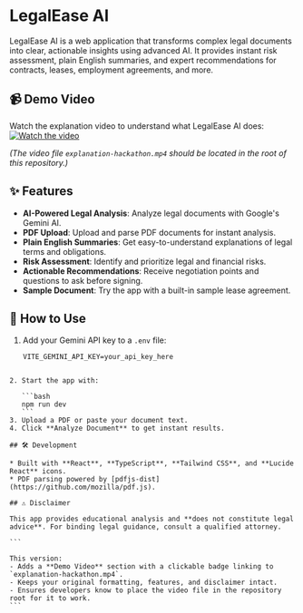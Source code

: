 
# LegalEase AI

LegalEase AI is a web application that transforms complex legal documents into clear, actionable insights using advanced AI. It provides instant risk assessment, plain English summaries, and expert recommendations for contracts, leases, employment agreements, and more.

## 📹 Demo Video
Watch the explanation video to understand what LegalEase AI does:  
[![Watch the video](https://img.shields.io/badge/▶-Watch_Explanation_Video-blue?logo=video)](explanation-hackathon.mp4)

*(The video file `explanation-hackathon.mp4` should be located in the root of this repository.)*

## ✨ Features
- **AI-Powered Legal Analysis**: Analyze legal documents with Google's Gemini AI.
- **PDF Upload**: Upload and parse PDF documents for instant analysis.
- **Plain English Summaries**: Get easy-to-understand explanations of legal terms and obligations.
- **Risk Assessment**: Identify and prioritize legal and financial risks.
- **Actionable Recommendations**: Receive negotiation points and questions to ask before signing.
- **Sample Document**: Try the app with a built-in sample lease agreement.

## 🚀 How to Use
1. Add your Gemini API key to a `.env` file:
   ```env
   VITE_GEMINI_API_KEY=your_api_key_here
````

2. Start the app with:

   ```bash
   npm run dev
   ```
3. Upload a PDF or paste your document text.
4. Click **Analyze Document** to get instant results.

## 🛠 Development

* Built with **React**, **TypeScript**, **Tailwind CSS**, and **Lucide React** icons.
* PDF parsing powered by [pdfjs-dist](https://github.com/mozilla/pdf.js).

## ⚠️ Disclaimer

This app provides educational analysis and **does not constitute legal advice**. For binding legal guidance, consult a qualified attorney.

```

This version:  
- Adds a **Demo Video** section with a clickable badge linking to `explanation-hackathon.mp4`.  
- Keeps your original formatting, features, and disclaimer intact.  
- Ensures developers know to place the video file in the repository root for it to work.
```

